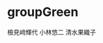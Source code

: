 # groupGreen

檢見﨑輝代
小林悠二
清水果織子

<!DOCTYPE html>
<html lang="ja">
<head>
    <meta charset="UTF-8">
    <title>groupGreen</title>
</head>
<body>

</body>
</html>